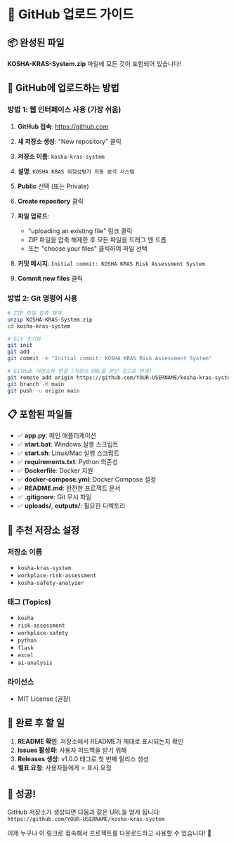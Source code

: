 # 🚀 GitHub 업로드 가이드

## 📦 완성된 파일

**KOSHA-KRAS-System.zip** 파일에 모든 것이 포함되어 있습니다!

## 🔗 GitHub에 업로드하는 방법

### 방법 1: 웹 인터페이스 사용 (가장 쉬움)

1. **GitHub 접속**: https://github.com
2. **새 저장소 생성**: "New repository" 클릭
3. **저장소 이름**: `kosha-kras-system`
4. **설명**: `KOSHA KRAS 위험성평가 자동 분석 시스템`
5. **Public** 선택 (또는 Private)
6. **Create repository** 클릭

7. **파일 업로드**:
   - "uploading an existing file" 링크 클릭
   - ZIP 파일을 압축 해제한 후 모든 파일을 드래그 앤 드롭
   - 또는 "choose your files" 클릭하여 파일 선택

8. **커밋 메시지**: `Initial commit: KOSHA KRAS Risk Assessment System`
9. **Commit new files** 클릭

### 방법 2: Git 명령어 사용

```bash
# ZIP 파일 압축 해제
unzip KOSHA-KRAS-System.zip
cd kosha-kras-system

# Git 초기화
git init
git add .
git commit -m "Initial commit: KOSHA KRAS Risk Assessment System"

# GitHub 저장소와 연결 (저장소 URL을 본인 것으로 변경)
git remote add origin https://github.com/YOUR-USERNAME/kosha-kras-system.git
git branch -M main
git push -u origin main
```

## 📋 포함된 파일들

- ✅ **app.py**: 메인 애플리케이션
- ✅ **start.bat**: Windows 실행 스크립트
- ✅ **start.sh**: Linux/Mac 실행 스크립트
- ✅ **requirements.txt**: Python 의존성
- ✅ **Dockerfile**: Docker 지원
- ✅ **docker-compose.yml**: Docker Compose 설정
- ✅ **README.md**: 완전한 프로젝트 문서
- ✅ **.gitignore**: Git 무시 파일
- ✅ **uploads/**, **outputs/**: 필요한 디렉토리

## 🎯 추천 저장소 설정

### 저장소 이름
- `kosha-kras-system`
- `workplace-risk-assessment`
- `kosha-safety-analyzer`

### 태그 (Topics)
- `kosha`
- `risk-assessment`
- `workplace-safety`
- `python`
- `flask`
- `excel`
- `ai-analysis`

### 라이선스
- MIT License (권장)

## 🌟 완료 후 할 일

1. **README 확인**: 저장소에서 README가 제대로 표시되는지 확인
2. **Issues 활성화**: 사용자 피드백을 받기 위해
3. **Releases 생성**: v1.0.0 태그로 첫 번째 릴리스 생성
4. **별표 요청**: 사용자들에게 ⭐ 표시 요청

## 🎉 성공!

GitHub 저장소가 생성되면 다음과 같은 URL을 얻게 됩니다:
`https://github.com/YOUR-USERNAME/kosha-kras-system`

이제 누구나 이 링크로 접속해서 프로젝트를 다운로드하고 사용할 수 있습니다! 🚀
